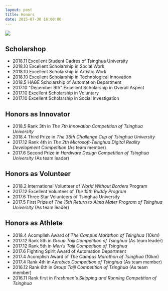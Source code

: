 ```yaml
---
layout: post
title: Honors
date: 2015-07-30 16:00:00
---
```


<img src="/images/fulls/honors2.jpg" class="fit image"> 

## Scholarshop

* 2018.11 Excellent Student Cadres of Tsinghua University
* 2018.10 Excellent Scholarship in Social Work
* 2018.10 Excellent Scholarship in Artistic Work
* 2018.10 Excellent Scholarship in Technological Innovation
* 2018.5   HAGE Scholarship of Automation Department
* 2017.10 "December 9th" Excellent Scholarship in Overall Aspect
* 2017.10 Excellent Scholarship in Voluntary
* 2017.10 Excellent Scholarship in Social Investigation

## Honors as Innovator

* 2018.5   Rank 3th in *The 7th Innovation Competition of Tsinghua University*
* 2018.4   Third Prize in *The 36th Challenge Cup of Tsinghua University*
* 2017.12 Rank 4th in *The 2th Microsoft-Tsinghua Digital Reality Development Competition* (As team member)
* 2017.6   Second Prize in *Hardware Design Competition of Tsinghua University* (As team leader)

## Honors as Volunteer

* 2018.2   International Volunteer of *World Without Borders* Program
* 2017.12 Excellent Volunteer of *The 15th Buddy Program*
* 2017.6   Three Star Volunteers of Tsinghua University
* 2017.5   First Prize of *The 15th Return to Alma Mater Program of Tsinghua University* (As team leader)

## Honors as Athlete

* 2018.4   Acomplish Award of *The Campus Marathon of Tsinghua* (10km)
* 2017.12 Rank 5th in *Group Taiji Competition of Tsinghua* (As team leader)
* 2017.12 Rank 5th in *Men's Taiji Competition of Tsinghua*
* 2017.6   Fighting Spirit Award of Automation Department
* 2017.4   Acomplish Award of *The Campus Marathon of Tsinghua* (10km)
* 2017.4   Rank 4th in *Aerobics Competition of Tsinghua* (As team member)
* 2016.12 Rank 6th in *Group Taiji Competition of Tsinghua* (As team member)
* 2016.11 Rank first in *Freshmen's Skipping and Running Competition of Tsinghua* 